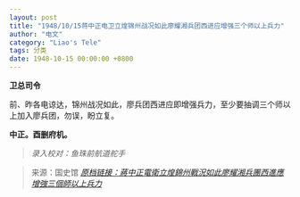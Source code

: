 ```yaml
---
layout: post
title: "1948/10/15蒋中正电卫立煌锦州战况如此廖耀湘兵团西进应增强三个师以上兵力"
author: "电文"
category: "Liao's Tele"
tags: 分类
date: 1948-10-15 00:00:00 +0800
---
```

**卫总司令**

前、昨各电谅达，锦州战况如此，廖兵团西进应即增强兵力，至少要抽调三个师以上加入廖兵团，勿误，盼立复。

**中正。酉删府机。**

> *录入校对：鱼珠前航道舵手*

> 来源：国史馆 [*原档链接：蔣中正電衛立煌錦州戰況如此廖耀湘兵團西進應增強三個師以上兵力*](https://ahonline.drnh.gov.tw/index.php?act=Display/image/58859966-JyrdS#60J)
